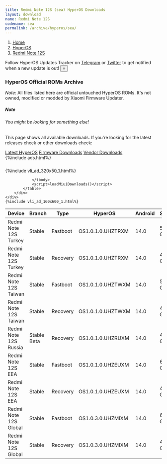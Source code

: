 ```yaml
---
title: Redmi Note 12S (sea) HyperOS Downloads
layout: download
name: Redmi Note 12S
codename: sea
permalink: /archive/hyperos/sea/
---
```

<nav aria-label="breadcrumb">
    <ol class="breadcrumb">
        <li class="breadcrumb-item"><a href="/">Home</a></li>
        <li class="breadcrumb-item"><a href="/hyperos/">HyperOS</a></li>
        <li class="breadcrumb-item active" aria-current="page"><a href="/hyperos/sea/">Redmi Note 12S</a></li>
    </ol>
</nav>
<div class="alert alert-primary alert-dismissible fade show" role="alert">
    Follow HyperOS Updates Tracker on <a href="https://t.me/MIUIUpdatesTracker" class="alert-link">Telegram</a>
     or <a href="https://twitter.com/MiFwUpdater" class="alert-link">Twitter</a> to get notified when a new update is out!
    <button type="button" class="close" data-dismiss="alert" aria-label="Close">
        <span aria-hidden="true">&times;</span>
    </button>
</div>

### HyperOS Official ROMs Archive
*Note*: All files listed here are official untouched HyperOS ROMs. It's not owned, modified or modded by Xiaomi Firmware Updater.
<div class="card">
  <div class="card-body">
    <h5 class="card-title">Note</h5>
    <h6 class="card-subtitle mb-2 text-muted">You might be looking for something else!</h6>
    <p class="card-text">This page shows all available downloads.
     If you're looking for the latest releases check or other downloads check:</p>
    <a href="/hyperos/sea/" class="card-link">Latest HyperOS</a>
    <a href="/firmware/sea/" class="card-link">Firmware Downloads</a>
    <a href="/vendor/sea/" class="card-link">Vendor Downloads</a>
  </div>
</div>
{%include ads.html%}
<div class="row justify-content-center">
    <div class="col-10">
        <div class="table-responsive-md" style="margin-top: 25px;">
            {%include vli_ad_320x50_1.html%}
            <table id="miui" class="display dt-responsive nowrap compact table table-striped table-hover table-sm">
                <thead class="thead-dark">
                    <tr>
                        <th data-ref="device">Device</th>
                        <th data-ref="branch">Branch</th>
                        <th data-ref="type">Type</th>
                        <th data-ref="miui">HyperOS</th>
                        <th data-ref="android">Android</th>
                        <th data-ref="size">Size</th>
                        <th data-ref="size">Date</th>
                        <th data-ref="link">Link</th>
                    </tr>
                </thead>
                <tbody>
                <tr><td>Redmi Note 12S Turkey</td><td>Stable</td><td>Fastboot</td><td>OS1.0.1.0.UHZTRXM</td><td>14.0</td><td>5.9 GB</td><td>2024-01-29</td><td><a href="/hyperos/sea/stable/OS1.0.1.0.UHZTRXM/">Download</a></td></tr>
<tr><td>Redmi Note 12S Turkey</td><td>Stable</td><td>Recovery</td><td>OS1.0.1.0.UHZTRXM</td><td>14.0</td><td>4.3 GB</td><td>2024-01-23</td><td><a href="/hyperos/sea/stable/OS1.0.1.0.UHZTRXM/">Download</a></td></tr>
<tr><td>Redmi Note 12S Taiwan</td><td>Stable</td><td>Fastboot</td><td>OS1.0.1.0.UHZTWXM</td><td>14.0</td><td>5.7 GB</td><td>2024-01-24</td><td><a href="/hyperos/sea/stable/OS1.0.1.0.UHZTWXM/">Download</a></td></tr>
<tr><td>Redmi Note 12S Taiwan</td><td>Stable</td><td>Recovery</td><td>OS1.0.1.0.UHZTWXM</td><td>14.0</td><td>4.2 GB</td><td>2024-01-16</td><td><a href="/hyperos/sea/stable/OS1.0.1.0.UHZTWXM/">Download</a></td></tr>
<tr><td>Redmi Note 12S Russia</td><td>Stable Beta</td><td>Recovery</td><td>OS1.0.1.0.UHZRUXM</td><td>14.0</td><td>4.3 GB</td><td>2024-01-22</td><td><a href="/hyperos/sea/stable beta/OS1.0.1.0.UHZRUXM/">Download</a></td></tr>
<tr><td>Redmi Note 12S EEA</td><td>Stable</td><td>Fastboot</td><td>OS1.0.1.0.UHZEUXM</td><td>14.0</td><td>6.4 GB</td><td>2024-01-15</td><td><a href="/hyperos/sea/stable/OS1.0.1.0.UHZEUXM/">Download</a></td></tr>
<tr><td>Redmi Note 12S EEA</td><td>Stable</td><td>Recovery</td><td>OS1.0.1.0.UHZEUXM</td><td>14.0</td><td>4.2 GB</td><td>2024-01-05</td><td><a href="/hyperos/sea/stable/OS1.0.1.0.UHZEUXM/">Download</a></td></tr>
<tr><td>Redmi Note 12S Global</td><td>Stable</td><td>Fastboot</td><td>OS1.0.3.0.UHZMIXM</td><td>14.0</td><td>6.8 GB</td><td>2024-01-04</td><td><a href="/hyperos/sea/stable/OS1.0.3.0.UHZMIXM/">Download</a></td></tr>
<tr><td>Redmi Note 12S Global</td><td>Stable</td><td>Recovery</td><td>OS1.0.3.0.UHZMIXM</td><td>14.0</td><td>4.2 GB</td><td>2023-12-19</td><td><a href="/hyperos/sea/stable/OS1.0.3.0.UHZMIXM/">Download</a></td></tr>

                </tbody>
                <script>loadMiuiDownloads()</script>
            </table>
        </div>
    </div>
    {%include vli_ad_160x600_1.html%}
</div>
